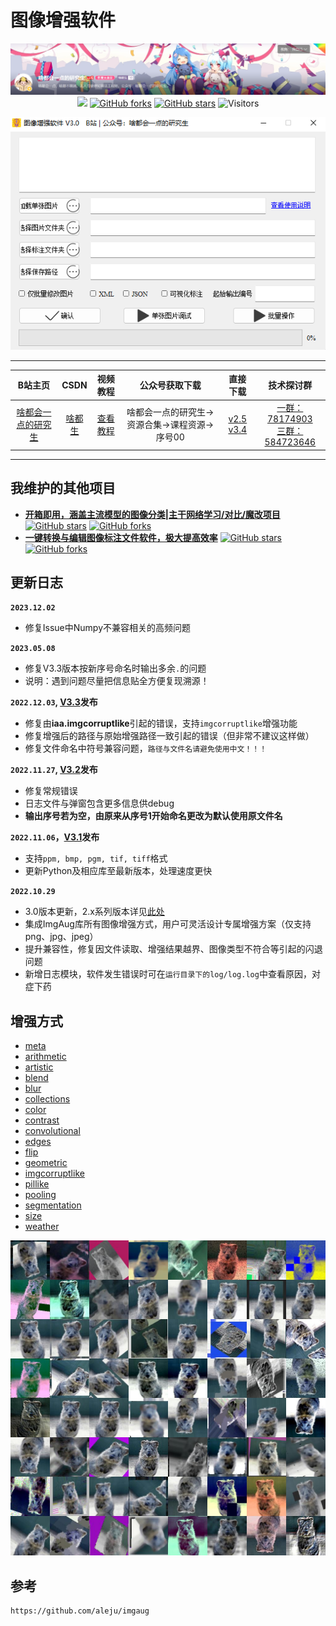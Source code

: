 图像增强软件
===========================

<div align="center">

[![BILIBILI](https://raw.githubusercontent.com/Fafa-DL/readme-data/main/Bilibili.png)](https://space.bilibili.com/46880349)
![](https://img.shields.io/badge/Image%20Augmentation-v3.1-brightgreen)
[![GitHub forks](https://img.shields.io/github/forks/Fafa-DL/Image-Augmentation)](https://github.com/Fafa-DL/Image-Augmentation)
[![GitHub stars](https://img.shields.io/github/stars/Fafa-DL/Image-Augmentation)](https://github.com/Fafa-DL/Image-Augmentation)
![Visitors](https://visitor-badge.glitch.me/badge?page_id=Fafa-DL.Image-Augmentation&right_color=yellow)

![main](https://raw.githubusercontent.com/Fafa-DL/readme-data/main/imgaug/main_3.0.png)

</div>

****
	
|B站主页|CSDN|视频教程|公众号获取下载|直接下载|技术探讨群|
|:-----:|:-----:|:-----:|:-----:|:-----:|:-----:|
|[啥都会一点的研究生](https://space.bilibili.com/46880349)|[啥都生](https://blog.csdn.net/zzh516451964zzh)|[查看教程](https://www.bilibili.com/video/BV1Sv4y1S7yb)|啥都会一点的研究生->资源合集->课程资源->序号00|[v2.5](https://github.com/Fafa-DL/Image-Augmentation/releases/download/V2.5/ImgAug2.5.exe)<br/>[v3.4](https://github.com/Fafa-DL/Image-Augmentation/releases/download/V3.4/ImgAug3.4.exe)|[一群：78174903](https://jq.qq.com/?_wv=1027&k=lY5KVICA)<br/>[三群：584723646](https://jq.qq.com/?_wv=1027&k=bakez5Yz)|

****
## 我维护的其他项目

- [**开箱即用，涵盖主流模型的图像分类|主干网络学习/对比/魔改项目**](https://github.com/Fafa-DL/Awesome-Backbones)
[![GitHub stars](https://img.shields.io/github/stars/Fafa-DL/Awesome-Backbones)](https://github.com/Fafa-DL/Awesome-Backbones)
[![GitHub forks](https://img.shields.io/github/forks/Fafa-DL/Awesome-Backbones)](https://github.com/Fafa-DL/Awesome-Backbones)
- [**一键转换与编辑图像标注文件软件，极大提高效率**](https://github.com/Fafa-DL/LabelConvert)
[![GitHub stars](https://img.shields.io/github/stars/Fafa-DL/LabelConvert)](https://github.com/Fafa-DL/LabelConvert)
[![GitHub forks](https://img.shields.io/github/forks/Fafa-DL/LabelConvert)](https://github.com/Fafa-DL/LabelConvert)

## 更新日志

**`2023.12.02`**
- 修复Issue中Numpy不兼容相关的高频问题

**`2023.05.08`**
- 修复V3.3版本按新序号命名时输出多余`.`的问题
- 说明：遇到问题尽量把信息贴全方便复现溯源！

**`2022.12.03`, [V3.3](https://github.com/Fafa-DL/Image-Augmentation/releases/download/V3.3/ImgAug3.3.exe)发布** 
- 修复由**iaa.imgcorruptlike**引起的错误，支持`imgcorruptlike`增强功能
- 修复增强后的路径与原始增强路径一致引起的错误（但非常不建议这样做）
- 修复文件命名中符号兼容问题，`路径与文件名请避免使用中文！！！`

**`2022.11.27`, [V3.2](https://github.com/Fafa-DL/Image-Augmentation/releases/download/V3.2/ImgAug3.2.exe)发布** 
- 修复常规错误
- 日志文件与弹窗包含更多信息供debug
- **输出序号若为空，由原来从序号1开始命名更改为默认使用原文件名**

**`2022.11.06`，[V3.1](https://github.com/Fafa-DL/Image-Augmentation/releases/download/V3.1/ImgAug3.1.exe)发布** 
- 支持`ppm, bmp, pgm, tif, tiff`格式
- 更新Python及相应库至最新版本，处理速度更快

**`2022.10.29`** 
- 3.0版本更新，2.x系列版本详见[此处](https://github.com/Fafa-DL/Image-Augmentation/blob/master/doc/readme/v2.md)
- 集成ImgAug库所有图像增强方式，用户可灵活设计专属增强方案（仅支持png、jpg、jpeg）
- 提升兼容性，修复因文件读取、增强结果越界、图像类型不符合等引起的闪退问题
- 新增日志模块，软件发生错误时可在`运行目录下的log/log.log`中查看原因，对症下药

## 增强方式

- [meta](https://github.com/Fafa-DL/Image-Augmentation/blob/master/doc/source/overview/meta.rst)
- [arithmetic](https://github.com/Fafa-DL/Image-Augmentation/blob/master/doc/source/overview/arithmetic.rst)
- [artistic](https://github.com/Fafa-DL/Image-Augmentation/blob/master/doc/source/overview/artistic.rst)
- [blend](https://github.com/Fafa-DL/Image-Augmentation/blob/master/doc/source/overview/blend.rst)
- [blur](https://github.com/Fafa-DL/Image-Augmentation/blob/master/doc/source/overview/blur.rst)
- [collections](https://github.com/Fafa-DL/Image-Augmentation/blob/master/doc/source/overview/collections.rst)
- [color](https://github.com/Fafa-DL/Image-Augmentation/blob/master/doc/source/overview/color.rst)
- [contrast](https://github.com/Fafa-DL/Image-Augmentation/blob/master/doc/source/overview/contrast.rst)
- [convolutional](https://github.com/Fafa-DL/Image-Augmentation/blob/master/doc/source/overview/convolutional.rst)
- [edges](https://github.com/Fafa-DL/Image-Augmentation/blob/master/doc/source/overview/edges.rst)
- [flip](https://github.com/Fafa-DL/Image-Augmentation/blob/master/doc/source/overview/flip.rst)
- [geometric](https://github.com/Fafa-DL/Image-Augmentation/blob/master/doc/source/overview/geometric.rst)
- [imgcorruptlike](https://github.com/Fafa-DL/Image-Augmentation/blob/master/doc/source/overview/artistic.rst)
- [pillike](https://github.com/Fafa-DL/Image-Augmentation/blob/master/doc/source/overview/imgcorruptlike.rst)
- [pooling](https://github.com/Fafa-DL/Image-Augmentation/blob/master/doc/source/overview/pooling.rst)
- [segmentation](https://github.com/Fafa-DL/Image-Augmentation/blob/master/doc/source/overview/segmentation.rst)
- [size](https://github.com/Fafa-DL/Image-Augmentation/blob/master/doc/source/overview/size.rst)
- [weather](https://github.com/Fafa-DL/Image-Augmentation/blob/master/doc/source/overview/weather.rst)

![demo](doc/images/examples_grid.jpg)

## 参考
```
https://github.com/aleju/imgaug
```